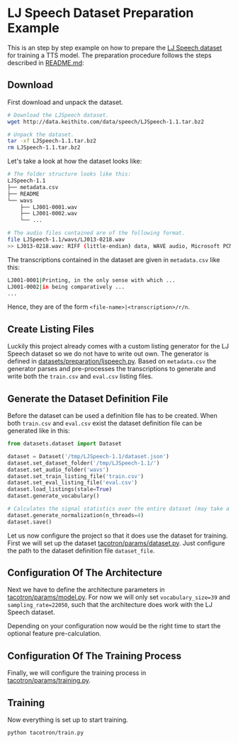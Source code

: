 # LJ Speech Dataset Preparation Example

This is an step by step example on how to prepare the [LJ Speech dataset](https://keithito.com/LJ-Speech-Dataset/) 
for training a TTS model.
The preparation procedure follows the steps described in [README.md](README.md):

## Download

First download and unpack the dataset.

```bash
# Download the LJSpeech dataset.
wget http://data.keithito.com/data/speech/LJSpeech-1.1.tar.bz2

# Unpack the dataset.
tar -xf LJSpeech-1.1.tar.bz2
rm LJSpeech-1.1.tar.bz2
```

Let's take a look at how the dataset looks like:
```bash
# The folder structure looks like this:
LJSpeech-1.1
├── metadata.csv
├── README
└── wavs
    ├── LJ001-0001.wav
    ├── LJ001-0002.wav
    └── ...

# The audio files contained are of the following format.
file LJSpeech-1.1/wavs/LJ013-0218.wav
>> LJ013-0218.wav: RIFF (little-endian) data, WAVE audio, Microsoft PCM, 16 bit, mono 22050 Hz
```

The transcriptions contained in the dataset are given in `metadata.csv` like this:
```bash
LJ001-0001|Printing, in the only sense with which ...
LJ001-0002|in being comparatively ...
...
```
Hence, they are of the form `<file-name>|<transcription>/r/n`.


## Create Listing Files

Luckily this project already comes with a custom listing generator for the LJ Speech dataset so we
 do not have to write out own.
The generator is defined in [datasets/preparation/ljspeech.py](datasets/preparation/ljspeech.py).
Based on `metadata.csv` the generator parses and pre-processes the transcriptions to generate and
 write both the `train.csv` and `eval.csv` listing files.


## Generate the Dataset Definition File

Before the dataset can be used a definition file has to be created.
When both `train.csv` and `eval.csv` exist the dataset definition file can be generated like in 
this:
```python
from datasets.dataset import Dataset

dataset = Dataset('/tmp/LJSpeech-1.1/dataset.json')
dataset.set_dataset_folder('/tmp/LJSpeech-1.1/')
dataset.set_audio_folder('wavs')
dataset.set_train_listing_file('train.csv')
dataset.set_eval_listing_file('eval.csv')
dataset.load_listings(stale=True)
dataset.generate_vocabulary()

# Calculates the signal statistics over the entire dataset (may take a while).
dataset.generate_normalization(n_threads=4)
dataset.save()
```

Let us now configure the project so that it does use the dataset for training.
First we will set up the dataset [tacotron/params/dataset.py](tacotron/params/dataset.py).
Just configure the path to the dataset definition file `dataset_file`.


## Configuration Of The Architecture

Next we have to define the architecture parameters in [tacotron/params/model.py](tacotron/params/model.py).
For now we will only set `vocabulary_size=39` and `sampling_rate=22050`, such that the 
architecture does work with the LJ Speech dataset.

Depending on your configuration now would be the right time to start the optional feature 
pre-calculation.


## Configuration Of The Training Process

Finally, we will configure the training process in [tacotron/params/training.py](tacotron/params/training.py).


## Training

Now everything is set up to start training.
```bash
python tacotron/train.py
```